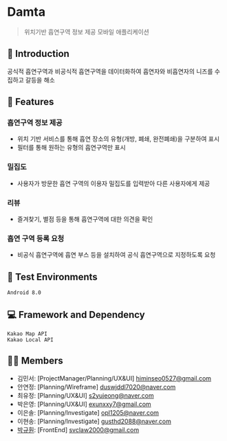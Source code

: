 # Damta

> 위치기반 흡연구역 정보 제공 모바일 애플리케이션

## 📄 Introduction
공식적 흡연구역과 비공식적 흡연구역을 데이터화하여 
흡연자와 비흡연자의 니즈를 수집하고 갈등을 해소

## 🔑 Features
### 흡연구역 정보 제공
- 위치 기반 서비스를 통해 흡연 장소의 유형(개방, 폐쇄, 완전폐쇄)을 구분하여 표시
- 필터를 통해 원하는 유형의 흡연구역만 표시

### 밀집도
- 사용자가 방문한 흡연 구역의 이용자 밀집도를 입력받아 다른 사용자에게 제공

### 리뷰
- 즐겨찾기, 별점 등을 통해 흡연구역에 대한 의견을 확인

### 흡연 구역 등록 요청
- 비공식 흡연구역에 흡연 부스 등을 설치하여 공식 흡연구역으로 지정하도록 요청

## 📱 Test Environments
```
Android 8.0
```

## 💻 Framework and Dependency
```
Kakao Map API
Kakao Local API
```

## 👨‍💻 Members
- 김민서: [ProjectManager/Planning/UX&UI] himinseo0527@gmail.com
- 안연정: [Planning/Wireframe] duswjddl7020@naver.com
- 최유정: [Planning/UX&UI] s2yujeong@naver.com
- 박은영: [Planning/UX&UI] exunxxy7@gmail.com
- 이은솔: [Planning/Investigate] opl1205@naver.com
- 이현송: [Planning/Investigate] gusthd2088@naver.com
- [박규훤](https://github.com/svclaw2000): [FrontEnd] svclaw2000@gmail.com
